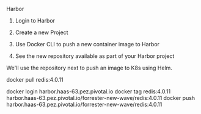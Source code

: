 Harbor

1. Login to Harbor

2. Create a new Project

3. Use Docker CLI to push a new container image to Harbor

4. See the new repository available as part of your Harbor project

We'll use the repository next to push an image to K8s using Helm.

docker pull redis:4.0.11

docker login harbor.haas-63.pez.pivotal.io
docker tag redis:4.0.11 harbor.haas-63.pez.pivotal.io/forrester-new-wave/redis:4.0.11
docker push harbor.haas-63.pez.pivotal.io/forrester-new-wave/redis:4.0.11
